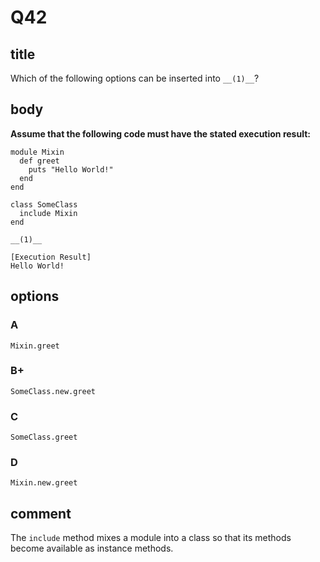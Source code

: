 # Q42

## title

Which of the following options can be inserted into `__(1)__`?

## body

**Assume that the following code must have the stated execution result:**

```
module Mixin
  def greet
    puts "Hello World!"
  end
end

class SomeClass
  include Mixin
end

__(1)__

[Execution Result]
Hello World!
```

## options

### A

`Mixin.greet`

### B+

`SomeClass.new.greet`

### C

`SomeClass.greet`

### D

`Mixin.new.greet`

## comment

The `include` method mixes a module into a class so that its methods become available as instance methods.
